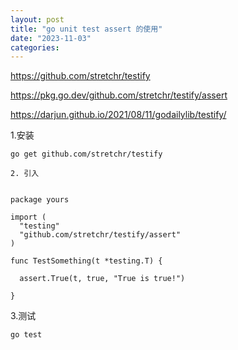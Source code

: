 ```yaml
---
layout: post
title: "go unit test assert 的使用"
date: "2023-11-03"
categories: 
---
```

<p><a href="https://github.com/stretchr/testify">https://github.com/stretchr/testify</a></p>

<p><a href="https://pkg.go.dev/github.com/stretchr/testify/assert">https://pkg.go.dev/github.com/stretchr/testify/assert</a></p>

<p><a href="https://darjun.github.io/2021/08/11/godailylib/testify/">https://darjun.github.io/2021/08/11/godailylib/testify/</a></p>

<p>1.安装</p>

<pre>
<code>go get github.com/stretchr/testify</code></pre>

<p><code>2. 引入</code></p>

<pre>
<code>
package yours

import (
  &quot;testing&quot;
  &quot;github.com/stretchr/testify/assert&quot;
)

func TestSomething(t *testing.T) {

  assert.True(t, true, &quot;True is true!&quot;)

}</code></pre>

<p>3.测试</p>

<pre>
<code>go test</code></pre>

<p>&nbsp;</p>

<p>&nbsp;</p>

